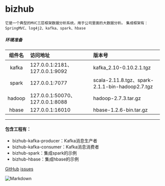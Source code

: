 # bizhub
`它是一个典型的MVC三层框架数据分析系统，用于公司里面的大数据分析。`
`集成框架有：SpringMVC、log4j2、kafka、spark、hbase`


##### 环境准备


|组件名|访问地址|版本号|
|:----:|:----|:----|
|kafka|127.0.0.1:2181、127.0.0.1:9092|kafka_2.10-0.10.2.1.tgz|
|spark|127.0.0.1:7077|scala-2.11.8.tgz、spark-2.1.1-bin-hadoop2.7.tgz|
|hadoop|127.0.0.1:50070、127.0.0.1:8088|hadoop-2.7.3.tar.gz|
|hbase|127.0.0.1:16010|hbase-1.2.6-bin.tar.gz|
***

#### 包含工程有：
* bizhub-kafka-producer：Kafka消息生产者
* bizhub-kafka-consumer：Kafka消息消费者 
* bizhub-spark：集成spark的示例 
* bizhub-hbase：集成hbase的示例 

[GitHub](https://github.com/wangxinforme) [issues](https://github.com/wangxinforme/bizhub/issues)

![Markdown](http://i2.kiimg.com/1949/d0372d431934e085t.jpg)